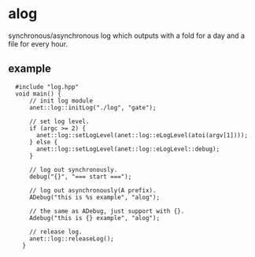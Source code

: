 # alog
synchronous/asynchronous log which outputs with a fold for a day and a file for every hour.
## example
``` 实例:
  #include "log.hpp"
  void main() {
	  // init log module
	  anet::log::initLog("./log", "gate");

	  // set log level.
	  if (argc >= 2) {
		anet::log::setLogLevel(anet::log::eLogLevel(atoi(argv[1])));
	  } else {
		anet::log::setLogLevel(anet::log::eLogLevel::debug);
	  }

	  // log out synchronously.
	  debug("{}", "=== start ===");
      
      // log out asynchronously(A prefix).
      ADebug("this is %s example", "alog");

      // the same as ADebug, just support with {}.
      Adebug("this is {} example", "alog");

      // release log.
	  anet::log::releaseLog();
    }
```